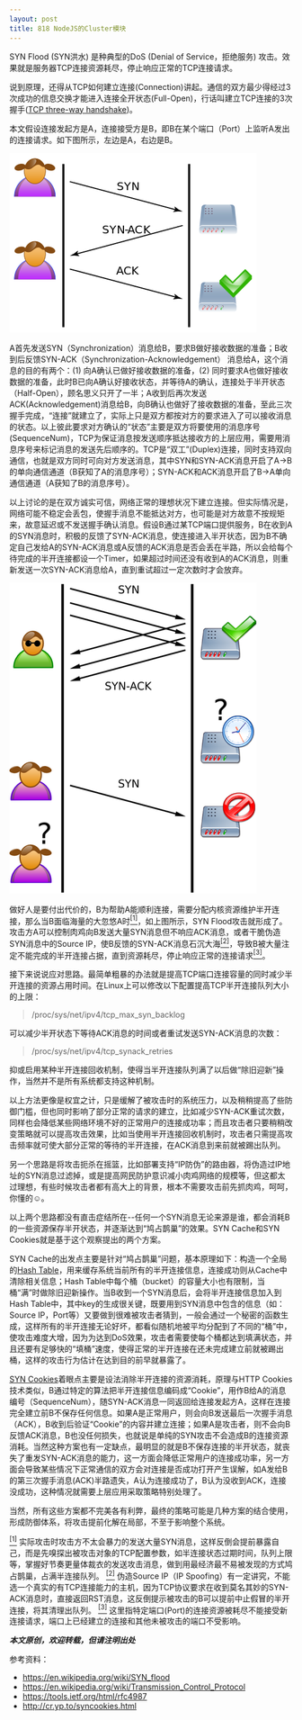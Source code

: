 ```yaml
---
layout: post
title: 818 NodeJS的Cluster模块
---
```


SYN Flood (SYN洪水) 是种典型的DoS (Denial of Service，拒绝服务) 攻击。效果就是服务器TCP连接资源耗尽，停止响应正常的TCP连接请求。

说到原理，还得从TCP如何建立连接(Connection)讲起。通信的双方最少得经过3次成功的信息交换才能进入连接全开状态(Full-Open)，行话叫建立TCP连接的3次握手([TCP three-way handshake](https://en.wikipedia.org/wiki/Transmission_Control_Protocol#Connection_establishment))。

本文假设连接发起方是A，连接接受方是B，即B在某个端口（Port）上监听A发出的连接请求。如下图所示，左边是A，右边是B。

![正常的TCP三次握手，From Wikipedia](/images/2016-08-29/正常的TCP三次握手.png)

A首先发送SYN（Synchronization）消息给B，要求B做好接收数据的准备；B收到后反馈SYN-ACK（Synchronization-Acknowledgement） 消息给A，这个消息的目的有两个：(1) 向A确认已做好接收数据的准备，(2) 同时要求A也做好接收数据的准备，此时B已向A确认好接收状态，并等待A的确认，连接处于半开状态（Half-Open），顾名思义只开了一半；A收到后再次发送ACK(Acknowledgement)消息给B，向B确认也做好了接收数据的准备，至此三次握手完成，“连接”就建立了，实际上只是双方都按对方的要求进入了可以接收消息的状态。以上彼此要求对方确认的“状态”主要是双方将要使用的消息序号(SequenceNum)，TCP为保证消息按发送顺序抵达接收方的上层应用，需要用消息序号来标记消息的发送先后顺序的。TCP是“双工”(Duplex)连接，同时支持双向通信，也就是双方同时可向对方发送消息，其中SYN和SYN-ACK消息开启了A→B的单向通信通道（B获知了A的消息序号）；SYN-ACK和ACK消息开启了B→A单向通信通道（A获知了B的消息序号）。

以上讨论的是在双方诚实可信，网络正常的理想状况下建立连接。但实际情况是，网络可能不稳定会丢包，使握手消息不能抵达对方，也可能是对方故意不按规矩来，故意延迟或不发送握手确认消息。假设B通过某TCP端口提供服务，B在收到A的SYN消息时，积极的反馈了SYN-ACK消息，使连接进入半开状态，因为B不确定自己发给A的SYN-ACK消息或A反馈的ACK消息是否会丢在半路，所以会给每个待完成的半开连接都设一个Timer，如果超过时间还没有收到A的ACK消息，则重新发送一次SYN-ACK消息给A，直到重试超过一定次数时才会放弃。

![SYN Flood, From Wikipedia](/images/2016-08-29/SYNFlooding.png)

做好人是要付出代价的，B为帮助A能顺利连接，需要分配内核资源维护半开连接，那么当B面临海量的大忽悠A时<a name="1">[<sup>[1]</sup>](#1ref)</a>，如上图所示，SYN Flood攻击就形成了。攻击方A可以控制肉鸡向B发送大量SYN消息但不响应ACK消息，或者干脆伪造SYN消息中的Source IP，使B反馈的SYN-ACK消息石沉大海<a name="2">[<sup>[2]</sup>](#2ref)</a>，导致B被大量注定不能完成的半开连接占据，直到资源耗尽，停止响应正常的连接请求<a name="3">[<sup>[3]</sup>](#3ref)</a>。

接下来说说应对思路。最简单粗暴的办法就是提高TCP端口连接容量的同时减少半开连接的资源占用时间。在Linux上可以修改以下配置提高TCP半开连接队列大小的上限：
> /proc/sys/net/ipv4/tcp_max_syn_backlog

可以减少半开状态下等待ACK消息的时间或者重试发送SYN-ACK消息的次数：
> /proc/sys/net/ipv4/tcp_synack_retries

抑或启用某种半开连接回收机制，使得当半开连接队列满了以后做“除旧迎新”操作，当然并不是所有系统都支持这种机制。

以上方法更像是权宜之计，只是缓解了被攻击时的系统压力，以及稍稍提高了些防御门槛，但也同时影响了部分正常的请求的建立，比如减少SYN-ACK重试次数，同样也会降低某些网络环境不好的正常用户的连接成功率；而且攻击者只要稍稍改变策略就可以提高攻击效果，比如当使用半开连接回收机制时，攻击者只需提高攻击频率就可使大部分正常的等待的半开连接，在ACK消息到来前就被踢出队列。

另一个思路是将攻击扼杀在摇篮，比如部署支持“IP防伪”的路由器，将伪造过IP地址的SYN消息过滤掉，或是提高网民防护意识减小肉鸡网络的规模等，但这都太过理想，有些时候攻击者都有高大上的背景，根本不需要攻击前先抓肉鸡，呵呵，你懂的☺。

以上两个思路都没有直击症结所在--任何一个SYN消息无论来源是谁，都会消耗B的一些资源保存半开状态，并逐渐达到“鸠占鹊巢”的效果。SYN Cache和SYN Cookies就是基于这个观察提出的两个方案。

SYN Cache的出发点主要是针对“鸠占鹊巢”问题，基本原理如下：构造一个全局的[Hash Table](https://en.wikipedia.org/wiki/Hash_table)，用来缓存系统当前所有的半开连接信息，连接成功则从Cache中清除相关信息；Hash Table中每个桶（bucket）的容量大小也有限制，当桶“满”时做除旧迎新操作。当B收到一个SYN消息后，会将半开连接信息加入到Hash Table中，其中key的生成很关键，既要用到SYN消息中包含的信息（如：Source IP，Port等）又要做到很难被攻击者猜到，一般会通过一个秘密的函数生成，这样所有的半开连接无论好坏，都看似随机地被平均分配到了不同的“桶”中，使攻击难度大增，因为为达到DoS效果，攻击者需要使每个桶都达到填满状态，并且还要有足够快的“填桶”速度，使得正常的半开连接在还未完成建立前就被踢出桶，这样的攻击行为估计在达到目的前早就暴露了。

[SYN Cookies](https://en.wikipedia.org/wiki/SYN_cookies)着眼点主要是设法消除半开连接的资源消耗，原理与HTTP Cookies技术类似，B通过特定的算法把半开连接信息编码成“Cookie”，用作B给A的消息编号（SequenceNum），随SYN-ACK消息一同返回给连接发起方A，这样在连接完全建立前B不保存任何信息。如果A是正常用户，则会向B发送最后一次握手消息（ACK），B收到后验证“Cookie”的内容并建立连接；如果A是攻击者，则不会向B反馈ACK消息，B也没任何损失，也就说是单纯的SYN攻击不会造成B的连接资源消耗。当然这种方案也有一定缺点，最明显的就是B不保存连接的半开状态，就丧失了重发SYN-ACK消息的能力，这一方面会降低正常用户的连接成功率，另一方面会导致某些情况下正常通信的双方会对连接是否成功打开产生误解，如A发给B的第三次握手消息(ACK)半路遗失，A认为连接成功了，B认为没收到ACK，连接没成功，这种情况就需要上层应用采取策略特别处理了。

当然，所有这些方案都不完美各有利弊，最终的策略可能是几种方案的结合使用，形成防御体系，将攻击提前化解在局部，不至于影响整个系统。

<a name="1ref">[<sup>[1]</sup>](#1)</a> 实际攻击时攻击方不太会暴力的发送大量SYN消息，这样反倒会提前暴露自己，而是先嗅探出被攻击对象的TCP配置参数，如半连接状态过期时间，队列上限等，掌握好节奏更量体裁衣的发送攻击消息，做到用最经济最不易被发现的方式鸠占鹊巢，占满半连接队列。
<a name="2ref">[<sup>[2]</sup>](#2)</a> 伪造Source IP（IP Spoofing）有一定讲究，不能选一个真实的有TCP连接能力的主机，因为TCP协议要求在收到莫名其妙的SYN-ACK消息时，直接返回RST消息，这反倒提示被攻击的B可以提前中止假冒的半开连接，将其清理出队列。
<a name="3ref">[<sup>[3]</sup>](#3)</a> 这里指特定端口(Port)的连接资源被耗尽不能接受新连接请求，端口上已经建立的连接和其他未被攻击的端口不受影响。

***本文原创，欢迎转载，但请注明出处***

参考资料：
* https://en.wikipedia.org/wiki/SYN_flood
* https://en.wikipedia.org/wiki/Transmission_Control_Protocol
* https://tools.ietf.org/html/rfc4987
* http://cr.yp.to/syncookies.html